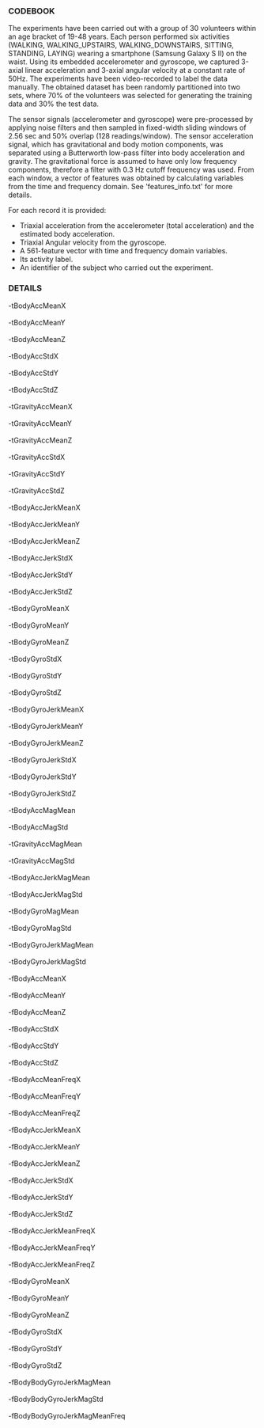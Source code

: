 ### **CODEBOOK**

The experiments have been carried out with a group of 30 volunteers within an age bracket of 19-48 years. Each person performed six activities (WALKING, WALKING_UPSTAIRS, WALKING_DOWNSTAIRS, SITTING, STANDING, LAYING) wearing a smartphone (Samsung Galaxy S II) on the waist. Using its embedded accelerometer and gyroscope, we captured 3-axial linear acceleration and 3-axial angular velocity at a constant rate of 50Hz. The experiments have been video-recorded to label the data manually. The obtained dataset has been randomly partitioned into two sets, where 70% of the volunteers was selected for generating the training data and 30% the test data. 

The sensor signals (accelerometer and gyroscope) were pre-processed by applying noise filters and then sampled in fixed-width sliding windows of 2.56 sec and 50% overlap (128 readings/window). The sensor acceleration signal, which has gravitational and body motion components, was separated using a Butterworth low-pass filter into body acceleration and gravity. The gravitational force is assumed to have only low frequency components, therefore a filter with 0.3 Hz cutoff frequency was used. From each window, a vector of features was obtained by calculating variables from the time and frequency domain. See 'features_info.txt' for more details. 

For each record it is provided:
- Triaxial acceleration from the accelerometer (total acceleration) and the estimated body acceleration.
- Triaxial Angular velocity from the gyroscope. 
- A 561-feature vector with time and frequency domain variables. 
- Its activity label. 
- An identifier of the subject who carried out the experiment.

### **DETAILS**

-tBodyAccMeanX
\
\
-tBodyAccMeanY
\
\
-tBodyAccMeanZ
\
\
-tBodyAccStdX
\
\
-tBodyAccStdY
\
\
-tBodyAccStdZ
\
\
-tGravityAccMeanX
\
\
-tGravityAccMeanY
\
\
-tGravityAccMeanZ
\
\
-tGravityAccStdX
\
\
-tGravityAccStdY
\
\
-tGravityAccStdZ
\
\
-tBodyAccJerkMeanX
\
\
-tBodyAccJerkMeanY
\
\
-tBodyAccJerkMeanZ
\
\
-tBodyAccJerkStdX
\
\
-tBodyAccJerkStdY
\
\
-tBodyAccJerkStdZ
\
\
-tBodyGyroMeanX
\
\
-tBodyGyroMeanY
\
\
-tBodyGyroMeanZ
\
\
-tBodyGyroStdX
\
\
-tBodyGyroStdY
\
\
-tBodyGyroStdZ
\
\
-tBodyGyroJerkMeanX
\
\
-tBodyGyroJerkMeanY
\
\
-tBodyGyroJerkMeanZ
\
\
-tBodyGyroJerkStdX
\
\
-tBodyGyroJerkStdY
\
\
-tBodyGyroJerkStdZ
\
\
-tBodyAccMagMean
\
\
-tBodyAccMagStd
\
\
-tGravityAccMagMean
\
\
-tGravityAccMagStd
\
\
-tBodyAccJerkMagMean
\
\
-tBodyAccJerkMagStd
\
\
-tBodyGyroMagMean
\
\
-tBodyGyroMagStd
\
\
-tBodyGyroJerkMagMean
\
\
-tBodyGyroJerkMagStd
\
\
-fBodyAccMeanX
\
\
-fBodyAccMeanY
\
\
-fBodyAccMeanZ
\
\
-fBodyAccStdX
\
\
-fBodyAccStdY
\
\
-fBodyAccStdZ
\
\
-fBodyAccMeanFreqX
\
\
-fBodyAccMeanFreqY
\
\
-fBodyAccMeanFreqZ
\
\
-fBodyAccJerkMeanX
\
\
-fBodyAccJerkMeanY
\
\
-fBodyAccJerkMeanZ
\
\
-fBodyAccJerkStdX
\
\
-fBodyAccJerkStdY
\
\
-fBodyAccJerkStdZ
\
\
-fBodyAccJerkMeanFreqX
\
\
-fBodyAccJerkMeanFreqY
\
\
-fBodyAccJerkMeanFreqZ
\
\
-fBodyGyroMeanX
\
\
-fBodyGyroMeanY
\
\
-fBodyGyroMeanZ
\
\
-fBodyGyroStdX
\
\
-fBodyGyroStdY
\
\
-fBodyGyroStdZ
\
\
-fBodyBodyGyroJerkMagMean
\
\
-fBodyBodyGyroJerkMagStd
\
\
-fBodyBodyGyroJerkMagMeanFreq